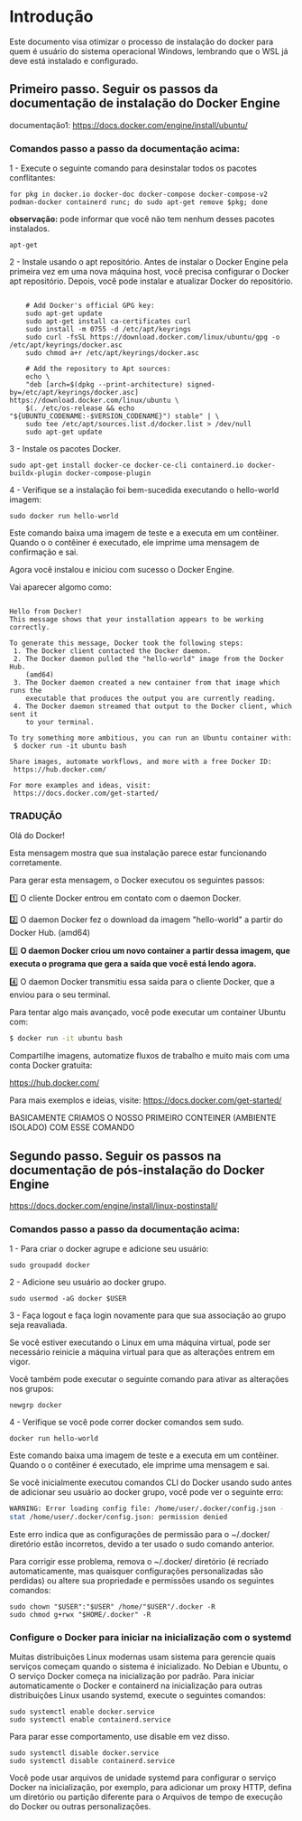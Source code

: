 # Introdução

Este documento visa otimizar o processo de  instalação do docker para quem é usuário do sistema operacional Windows, lembrando que o WSL já deve está instalado e configurado.

## Primeiro passo. Seguir os passos da documentação de instalação do Docker Engine

documentação1: https://docs.docker.com/engine/install/ubuntu/

### Comandos passo a passo da documentação acima: 

1 - Execute o seguinte comando para desinstalar todos os pacotes conflitantes:

```ubuntu
for pkg in docker.io docker-doc docker-compose docker-compose-v2 podman-docker containerd runc; do sudo apt-get remove $pkg; done
```

**observação:** pode informar que você não tem nenhum desses pacotes instalados.

```ubuntu
apt-get
```

2 - Instale usando o apt repositório. Antes de instalar o Docker Engine pela primeira vez em uma nova máquina host, você precisa configurar o Docker apt repositório. Depois, você pode instalar e atualizar Docker do repositório.

```ubuntu

    # Add Docker's official GPG key:
    sudo apt-get update
    sudo apt-get install ca-certificates curl
    sudo install -m 0755 -d /etc/apt/keyrings
    sudo curl -fsSL https://download.docker.com/linux/ubuntu/gpg -o /etc/apt/keyrings/docker.asc
    sudo chmod a+r /etc/apt/keyrings/docker.asc

    # Add the repository to Apt sources:
    echo \
    "deb [arch=$(dpkg --print-architecture) signed-by=/etc/apt/keyrings/docker.asc] https://download.docker.com/linux/ubuntu \
    $(. /etc/os-release && echo "${UBUNTU_CODENAME:-$VERSION_CODENAME}") stable" | \
    sudo tee /etc/apt/sources.list.d/docker.list > /dev/null
    sudo apt-get update

```

3 - Instale os pacotes Docker.

```ubuntu
sudo apt-get install docker-ce docker-ce-cli containerd.io docker-buildx-plugin docker-compose-plugin
```

4 - Verifique se a instalação foi bem-sucedida executando o hello-world imagem:

```ubuntu
sudo docker run hello-world
```

Este comando baixa uma imagem de teste e a executa em um contêiner. Quando o o contêiner é executado, ele imprime uma mensagem de confirmação e sai.

Agora você instalou e iniciou com sucesso o Docker Engine.

Vai aparecer algomo como:

```ubuntu

Hello from Docker!
This message shows that your installation appears to be working correctly.

To generate this message, Docker took the following steps:
 1. The Docker client contacted the Docker daemon.
 2. The Docker daemon pulled the "hello-world" image from the Docker Hub.
    (amd64)
 3. The Docker daemon created a new container from that image which runs the
    executable that produces the output you are currently reading.
 4. The Docker daemon streamed that output to the Docker client, which sent it
    to your terminal.

To try something more ambitious, you can run an Ubuntu container with:
 $ docker run -it ubuntu bash

Share images, automate workflows, and more with a free Docker ID:
 https://hub.docker.com/

For more examples and ideas, visit:
 https://docs.docker.com/get-started/

```

### TRADUÇÃO

Olá do Docker!

Esta mensagem mostra que sua instalação parece estar funcionando corretamente.

Para gerar esta mensagem, o Docker executou os seguintes passos:

1️⃣ O cliente Docker entrou em contato com o daemon Docker.

2️⃣ O daemon Docker fez o download da imagem "hello-world" a partir do Docker Hub.
(amd64)

3️⃣ **O daemon Docker criou um novo container a partir dessa imagem, que executa o programa que gera a saída que você está lendo agora.**

4️⃣ O daemon Docker transmitiu essa saída para o cliente Docker, que a enviou para o seu terminal.

Para tentar algo mais avançado, você pode executar um container Ubuntu com:

```bash
$ docker run -it ubuntu bash
```
Compartilhe imagens, automatize fluxos de trabalho e muito mais com uma conta Docker 
gratuita:

https://hub.docker.com/

Para mais exemplos e ideias, visite:
https://docs.docker.com/get-started/

BASICAMENTE CRIAMOS O NOSSO PRIMEIRO CONTEINER (AMBIENTE ISOLADO) COM ESSE COMANDO

## Segundo passo. Seguir os passos na documentação de pós-instalação do Docker Engine

https://docs.docker.com/engine/install/linux-postinstall/

### Comandos passo a passo da documentação acima:

1 - Para criar o docker agrupe e adicione seu usuário:
```ubuntu
sudo groupadd docker
```

2 - Adicione seu usuário ao docker grupo.
```ubuntu
sudo usermod -aG docker $USER
```
3 - Faça logout e faça login novamente para que sua associação ao grupo seja reavaliada.

Se você estiver executando o Linux em uma máquina virtual, pode ser necessário reinicie a máquina virtual para que as alterações entrem em vigor.

Você também pode executar o seguinte comando para ativar as alterações nos grupos:

```ubuntu
newgrp docker
```

4 - Verifique se você pode correr docker comandos sem sudo.

```ubuntu
docker run hello-world
```

Este comando baixa uma imagem de teste e a executa em um contêiner. Quando o o contêiner é executado, ele imprime uma mensagem e sai.

Se você inicialmente executou comandos CLI do Docker usando sudo antes de adicionar seu usuário ao docker grupo, você pode ver o seguinte erro:

```bash
WARNING: Error loading config file: /home/user/.docker/config.json -
stat /home/user/.docker/config.json: permission denied
```

Este erro indica que as configurações de permissão para o ~/.docker/ diretório estão incorretos, devido a ter usado o sudo comando anterior.

Para corrigir esse problema, remova o ~/.docker/ diretório (é recriado automaticamente, mas quaisquer configurações personalizadas são perdidas) ou altere sua propriedade e permissões usando os seguintes comandos:

```ubuntu
sudo chown "$USER":"$USER" /home/"$USER"/.docker -R
sudo chmod g+rwx "$HOME/.docker" -R
```
### Configure o Docker para iniciar na inicialização com o systemd

Muitas distribuições Linux modernas usam sistema para gerencie quais serviços começam quando o sistema é inicializado. No Debian e Ubuntu, o O serviço Docker começa na inicialização por padrão. Para iniciar automaticamente o Docker e containerd na inicialização para outras distribuições Linux usando systemd, execute o seguintes comandos:

```ubuntu
sudo systemctl enable docker.service
sudo systemctl enable containerd.service
```

Para parar esse comportamento, use disable em vez disso.

```ubuntu
sudo systemctl disable docker.service
sudo systemctl disable containerd.service
```

Você pode usar arquivos de unidade systemd para configurar o serviço Docker na inicialização, por exemplo, para adicionar um proxy HTTP, defina um diretório ou partição diferente para o Arquivos de tempo de execução do Docker ou outras personalizações.